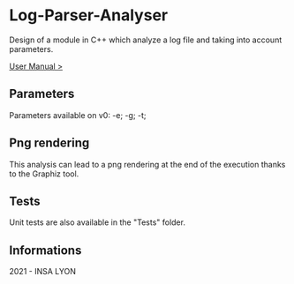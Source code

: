 # Log-Parser-Analyser
Design of a module in C++ which analyze a log file and taking into account parameters.

[User Manual >](https://github.com/abou961/Log-Parser-Analyser/files/8118725/Manuel_d.utilisation.pdf)


## Parameters
Parameters available on v0: -e; -g; -t;

## Png rendering
This analysis can lead to a png rendering at the end of the execution thanks to the Graphiz tool.


## Tests
Unit tests are also available in the "Tests" folder.

## Informations
2021 - INSA LYON
